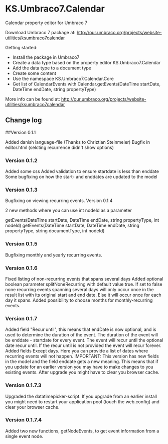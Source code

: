 KS.Umbraco7.Calendar
====================

Calendar property editor for Umbraco 7

Download Umbraco 7 package at: http://our.umbraco.org/projects/website-utilities/ksumbraco7calendar


Getting started:
 - Install the package in Umbraco7
 - Create a data type based on the property editor KS.Umbraco7.Calendar
 - Add the data type to a document type
 - Create some content
 - Use the namespace KS.Umbraco7.Calendar.Core 
 - Get list of CalendarEvents with Calendar.getEvents(DateTime startDate, DateTime endDate, string propertyType)

More info can be found at: http://our.umbraco.org/projects/website-utilities/ksumbraco7calendar

## Change log


##Version 0.1.1

Added danish language-file (Thanks to Chriztian Steinmeier)
Bugfix in editor.html (selcting recurrence didn't show options)

### Version 0.1.2

Added some css
Added validation to ensure startdate is less than enddate
Some bugfixing on how the start- and enddates are updated to the model

### Version 0.1.3

Bugfixing on viewing recurring events.
Version 0.1.4

2 new methods where you can use int nodeId as a parameter

getEvents(DateTime startDate, DateTime endDate, string propertyType, int nodeId)
getEvents(DateTime startDate, DateTime endDate, string propertyType, string documentType, int nodeId)

### Version 0.1.5

Bugfixing monthly and yearly recurring events.

### Version 0.1.6

Fixed listing of non-recurring events that spans several days
Added optional boolean parameter splitNoneRecurring with default value true. If set to false none recurring events spanning several days will only occur once in the result list with its original start and end date. Else it will occur once for each day it spans.
Added possibility to choose months for monthly-recurring events.


### Version 0.1.7

Added field "Recur until", this means that endDate is now optional, and is used to determine the duration of the event. The duration of the event will be enddate - startdate for every event. The event will recur until the optional date recur until. If the recur until is not provided the event will recur forever.
Added fields Except days. Here you can provide a list of dates where recurring events will not happen.
IMPORTANT: This version has new fields in the model and the field enddate gets a new meaning. This means that if you update for an earlier version you may have to make changes to you existing events. After upgrade you might have to clear you browser cache.

### Version 0.1.7.3

Upgraded the datatimepicker-script. If you upgrade from an earlier install you might need to restart your application pool (touch the web.config) and clear your browser cache.

### Version 0.1.7.4
Added two new functions, getNodeEvents, to get event information from a single event node.
